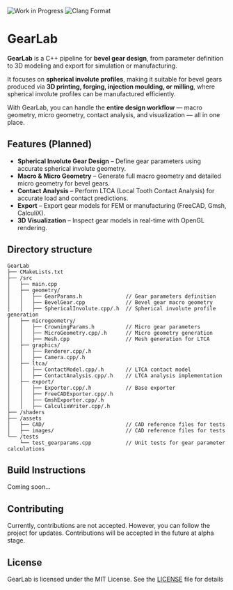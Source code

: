 ![Work in Progress](https://img.shields.io/badge/status-work--in--progress-orange?style=for-the-badge&logo=github)
![Clang Format](https://img.shields.io/github/actions/workflow/status/neuroconvergent/GearLab/clang-format.yml?style=for-the-badge&logo=github&label=clang-format)

# GearLab

**GearLab** is a C++ pipeline for **bevel gear design**, from parameter
definition to 3D modeling and export for simulation or manufacturing.

It focuses on **spherical involute profiles**, making it suitable for bevel
gears produced via **3D printing, forging, injection moulding, or milling**,
where spherical involute profiles can be manufactured efficiently.

With GearLab, you can handle the **entire design workflow** — macro geometry,
micro geometry, contact analysis, and visualization — all in one place.

## Features (Planned)

- **Spherical Involute Gear Design** – Define gear parameters using accurate spherical involute geometry.
- **Macro & Micro Geometry** – Generate full macro geometry and detailed micro geometry for bevel gears.
- **Contact Analysis** – Perform LTCA (Local Tooth Contact Analysis) for accurate load and contact predictions.
- **Export** – Export gear models for FEM or manufacturing (FreeCAD, Gmsh, CalculiX).
- **3D Visualization** – Inspect gear models in real-time with OpenGL rendering.

## Directory structure

```typogram
GearLab
├── CMakeLists.txt
├── /src
│   ├── main.cpp
│   ├── geometry/
│   │   ├── GearParams.h              // Gear parameters definition
│   │   ├── BevelGear.cpp             // Bevel gear macro geometry
│   │   ├── SphericalInvolute.cpp/.h  // Spherical involute profile generation
│   ├── microgeometry/
│   │   ├── CrowningParams.h          // Micro gear parameters
│   │   ├── MicroGeometry.cpp/.h      // Micro geometry generation
│   │   ├── Mesh.cpp                  // Mesh generation for LTCA
│   ├── graphics/
│   │   ├── Renderer.cpp/.h
│   │   ├── Camera.cpp/.h
│   ├── ltca/
│   │   ├── ContactModel.cpp/.h       // LTCA contact model
│   │   ├── ContactAnalysis.cpp/.h    // LTCA analysis implementation
│   ├── export/
│   │   ├── Exporter.cpp/.h           // Base exporter
│   │   ├── FreeCADExporter.cpp/.h
│   │   ├── GmshExporter.cpp/.h
│   │   ├── CalculixWriter.cpp/.h
├── /shaders
├── /assets
│   ├── CAD/                          // CAD reference files for tests
│   ├── images/                       // CAD reference files for tests
└── /tests
    └── test_gearparams.cpp           // Unit tests for gear parameter calculations

```

## Build Instructions

Coming soon...

## Contributing

Currently, contributions are not accepted. However, you can follow the project for updates.
Contributions will be accepted in the future at alpha stage.

## License

GearLab is licensed under the MIT License. See the [LICENSE](LICENSE) file for details
